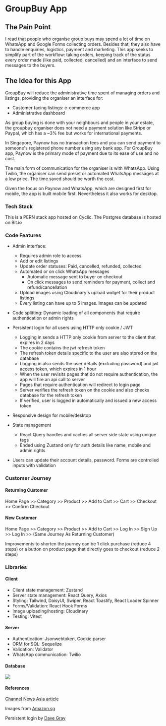 # GroupBuy App

## The Pain Point

I read that people who organise group buys may spend a lot of time on WhatsApp and Google Forms collecting orders. Besides that, they also have to handle enquiries, logistics, payment and marketing. This app seeks to simplify part of the workflow: taking orders, keeping track of the status every order made (like paid, collected, cancelled) and an interface to send messages to the buyers.

## The Idea for this App

GroupBuy will reduce the administrative time spent of managing orders and listings, providing the organiser an interface for:
    
- Customer facing listings: e-commerce app
- Administrative dashboard 

As group buying is done with your neighbours and people in your estate, the groupbuy organiser does not need a payment solution like Stripe or Paypal, which has a ~3% fee but works for international payments.

In Singapore, Paynow has no transaction fees and you can send payment to someone's registered phone number using any bank app. For GroupBuy app, Paynow is the primary mode of payment due to its ease of use and no cost. 

The main form of communication for the organiser is with WhatsApp. Using Twilio, the organiser can send preset or automated WhatsApp messages at a low price. The time saved should be worth the cost.

Given the focus on Paynow and WhatsApp, which are designed first for mobile, the app is built mobile first. Nevertheless it also works for desktop.


### Tech Stack

This is a PERN stack app hosted on Cyclic. 
The Postgres database is hosted on Bit.io

### Code Features

- Admin interface:
    - Requires admin role to access
    - Add or edit listings
    - Update order statuses: Paid, cancelled, refunded, collected
    - Automated or on click WhatsApp messages 
        - Automatic message sent to buyer on checkout
        - On click messages to send reminders for payment, collect and refund/cancellation
    - Upload images using Cloudinary's upload widget for their product listings
    - Every listing can have up to 5 images. Images can be updated

- Code splitting: Dynamic loading of all components that require authentication or admin rights

- Persistent login for all users using HTTP only cookie / JWT
    - Logging in sends a HTTP only cookie from server to the client that expires in 2 days
    - The cookie contains the jwt refresh token
    - The refresh token details specific to the user are also stored on the database
    - Logging in also sends the user details (excluding password) and jwt access token, which expires in 1 hour
    - When the user revisits pages that do not require authentication, the app will fire an api call to server
    - Pages that require authentication will redirect to login page
    - Server verifies the refresh token on the cookie and also checks database for the refresh token
    - If verified, user is logged in automatically and issued a new access token

- Responsive design for mobile/desktop

- State management
    - React Query handles and caches all server side state using unique tags
    - Ended using Zustand only for auth details like name, mobile and admin rights

- Users can update their account details, password. Forms are controlled inputs with validation


### Customer Journey

#### Returning Customer
Home Page >> Category >> Product >> Add to Cart >> Cart >> Checkout >> Confirm Checkout

#### New Customer
Home Page >> Category >> Product >> Add to Cart >> Log In >> Sign Up >> Log In >> (Same Journey As Returning Customer)

Improvements to shorten the journey can be 1 click purchase (reduce 4 steps) or a button on product page that directly goes to checkout (reduce 2 steps)


### Libraries

#### Client

- Client state management: Zustand
- Server state management: React Query, Axios
- Styling: Tailwind, DaisyUI, Swiper, React Toastify, React Loader Spinner
- Forms/Validation: React Hook Forms
- Image uploading/hosting: Cloudinary
- Testing: Vitest

#### Server

- Authentication: Jsonwebtoken, Cookie parser
- ORM for SQL: Sequelize
- Validation: Validator
- WhatsApp communication: Twilio

#### Database

![](https://res.cloudinary.com/dkilrhnk7/image/upload/v1671102525/drawSQL-export-2022-12-15_19_08_vdqkhb.png)

#### References

[Channel News Asia article](https://www.channelnewsasia.com/cnainsider/free-delivery-bulk-discounts-singapore-rise-community-group-buys-2051651)

Images from [Amazon.sg](https://www.amazon.sg/)

Persistent login by [Dave Gray](https://youtube.com/playlist?list=PL0Zuz27SZ-6PRCpm9clX0WiBEMB70FWwd)

